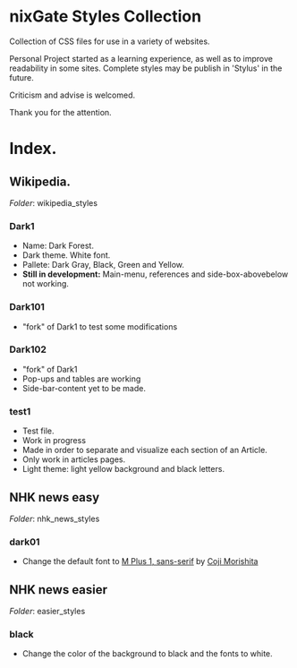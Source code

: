 # nixGate Styles Collection
Collection of CSS files for use in a variety of websites.

Personal Project started as a learning experience, as well as to improve readability in some sites. Complete styles may be publish in 'Stylus' in the future.

Criticism and advise is welcomed.

Thank you for the attention.


# Index.

## Wikipedia.
_Folder_: wikipedia_styles
### Dark1
- Name: Dark Forest.
- Dark theme. White font.
- Pallete: Dark Gray, Black, Green and Yellow.
- **Still in development:** Main-menu, references and side-box-abovebelow not working.
### Dark101
- "fork" of Dark1 to test some modifications
### Dark102
- "fork" of Dark1
- Pop-ups and tables are working
- Side-bar-content yet to be made.
### test1
- Test file.
- Work in progress
- Made in order to separate and visualize each section of an Article.
- Only work in articles pages.
- Light theme: light yellow background and black letters.

## NHK news easy
_Folder_: nhk_news_styles
### dark01
- Change the default font to [M Plus 1, sans-serif](https://fonts.google.com/specimen/M+PLUS+1/tester?query=Coji+Morishita&subset=japanese&noto.script=Jpan) by [Coji Morishita](https://fonts.google.com/?query=Coji+Morishita&subset=japanese&noto.script=Jpan)

## NHK news easier
_Folder_: easier_styles
### black
- Change the color of the background to black and the fonts to white.
